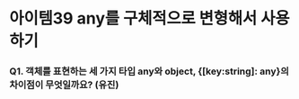 # 아이템39 any를 구체적으로 변형해서 사용하기

### Q1. 객체를 표현하는 세 가지 타입 any와 object, {[key:string]: any}의 차이점이 무엇일까요? (유진)
